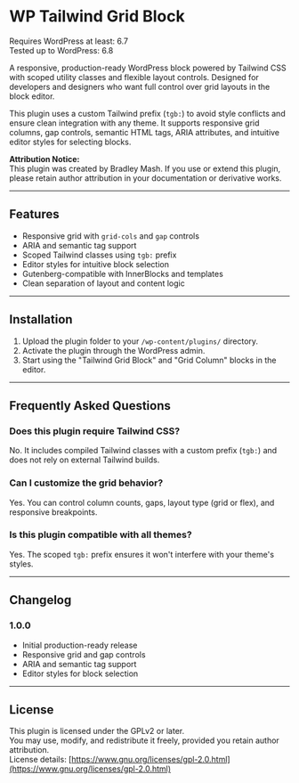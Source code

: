 # WP Tailwind Grid Block

Requires WordPress at least: 6.7  
Tested up to WordPress: 6.8  

A responsive, production-ready WordPress block powered by Tailwind CSS with scoped utility classes and flexible layout controls. Designed for developers and designers who want full control over grid layouts in the block editor.

This plugin uses a custom Tailwind prefix (`tgb:`) to avoid style conflicts and ensure clean integration with any theme. It supports responsive grid columns, gap controls, semantic HTML tags, ARIA attributes, and intuitive editor styles for selecting blocks.

**Attribution Notice:**  
This plugin was created by Bradley Mash. If you use or extend this plugin, please retain author attribution in your documentation or derivative works.

---

## Features

- Responsive grid with `grid-cols` and `gap` controls
- ARIA and semantic tag support
- Scoped Tailwind classes using `tgb:` prefix
- Editor styles for intuitive block selection
- Gutenberg-compatible with InnerBlocks and templates
- Clean separation of layout and content logic

---

## Installation

1. Upload the plugin folder to your `/wp-content/plugins/` directory.
2. Activate the plugin through the WordPress admin.
3. Start using the "Tailwind Grid Block" and "Grid Column" blocks in the editor.

---

## Frequently Asked Questions

### Does this plugin require Tailwind CSS?
No. It includes compiled Tailwind classes with a custom prefix (`tgb:`) and does not rely on external Tailwind builds.

### Can I customize the grid behavior?
Yes. You can control column counts, gaps, layout type (grid or flex), and responsive breakpoints.

### Is this plugin compatible with all themes?
Yes. The scoped `tgb:` prefix ensures it won't interfere with your theme's styles.

---

## Changelog

### 1.0.0
- Initial production-ready release
- Responsive grid and gap controls
- ARIA and semantic tag support
- Editor styles for block selection

---

## License

This plugin is licensed under the GPLv2 or later.  
You may use, modify, and redistribute it freely, provided you retain author attribution.  
License details: [https://www.gnu.org/licenses/gpl-2.0.html](https://www.gnu.org/licenses/gpl-2.0.html)
